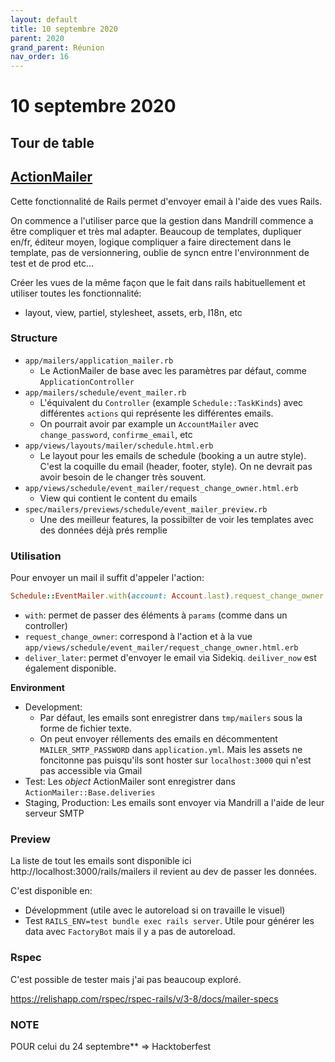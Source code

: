 ```yaml
---
layout: default
title: 10 septembre 2020
parent: 2020
grand_parent: Réunion
nav_order: 16
---
```


# 10 septembre 2020

## Tour de table

## [ActionMailer](https://github.com/petalmd/petalmd.rails/pull/5959)

Cette fonctionnalité de Rails permet d'envoyer email à l'aide des vues Rails.

On commence a l'utiliser parce que la gestion dans Mandrill commence a être compliquer et très mal adapter.
Beaucoup de templates, dupliquer en/fr, éditeur moyen, logique compliquer a faire directement dans le template, pas de versionnering,
oublie de syncn entre l'environnment de test et de prod etc...

Créer les vues de la même façon que le fait dans rails habituellement et utiliser toutes les fonctionnalité: 
    
* layout, view, partiel, stylesheet, assets, erb, I18n, etc

### Structure

* `app/mailers/application_mailer.rb`
    * Le ActionMailer de base avec les paramètres par défaut, comme `ApplicationController`
* `app/mailers/schedule/event_mailer.rb`
    * L'équivalent du `Controller` (example `Schedule::TaskKinds`) avec différentes `actions` qui représente les différentes emails.
    * On pourrait avoir par example un `AccountMailer` avec `change_password`, `confirme_email`, etc
* `app/views/layouts/mailer/schedule.html.erb`
    * Le layout pour les emails de schedule (booking a un autre style). C'est la coquille du email (header, footer, style). 
    On ne devrait pas avoir besoin de le changer très souvent.
* `app/views/schedule/event_mailer/request_change_owner.html.erb`
    * View qui contient le content du emails
* `spec/mailers/previews/schedule/event_mailer_preview.rb`
    * Une des meilleur features, la possibilter de voir les templates avec des données déjà prés remplie

### Utilisation

Pour envoyer un mail il suffit d'appeler l'action: 

```ruby
Schedule::EventMailer.with(account: Account.last).request_change_owner.deliver_later
```

* `with`: permet de passer des éléments à `params` (comme dans un controller)
* `request_change_owner`: correspond à l'action et à la vue `app/views/schedule/event_mailer/request_change_owner.html.erb`
* `deliver_later`: permet d'envoyer le email via Sidekiq. `deiliver_now` est également disponible.

**Environment**

* Development: 
    * Par défaut, les emails sont enregistrer dans `tmp/mailers` sous la forme de fichier texte.
    * On peut envoyer réllements des emails en décommentent `MAILER_SMTP_PASSWORD` dans `application.yml`. 
    Mais les assets ne foncitonne pas puisqu'ils sont hoster sur `localhost:3000` qui n'est pas accessible via Gmail
* Test: Les _object_ ActionMailer sont enregistrer dans `ActionMailer::Base.deliveries`
* Staging, Production: Les emails sont envoyer via Mandrill a l'aide de leur serveur SMTP
 
### Preview

La liste de tout les emails sont disponible ici http://localhost:3000/rails/mailers il revient au dev de passer les données.

C'est disponible en:

* Dévelopmment (utile avec le autoreload si on travaille le visuel)
* Test `RAILS_ENV=test bundle exec rails server`. Utile pour générer les data avec `FactoryBot` mais il y a pas de autoreload.


### Rspec
C'est possible de tester mais j'ai pas beaucoup exploré.

https://relishapp.com/rspec/rspec-rails/v/3-8/docs/mailer-specs


### NOTE 

POUR celui du 24 septembre** => Hacktoberfest


